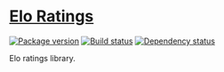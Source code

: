 # [Elo Ratings][elo-github]

[![Package version][elo-hackage-img]][elo-hackage]
[![Build status][elo-travis-img]][elo-travis]
[![Dependency status][elo-hackage-deps-img]][elo-hackage-deps]

Elo ratings library.

[elo-github]: https://github.com/mfine/elo
[elo-hackage-img]: https://img.shields.io/hackage/v/elo.svg?style=flat
[elo-hackage]: https://hackage.haskell.org/package/elo
[elo-travis-img]: https://img.shields.io/travis/mfine/elo/master.svg?style=flat
[elo-travis]: https://travis-ci.org/mfine/elo
[elo-hackage-deps-img]: https://img.shields.io/hackage-deps/v/elo.svg?style=flat
[elo-hackage-deps]: http://packdeps.haskellers.com/feed?needle=elo
